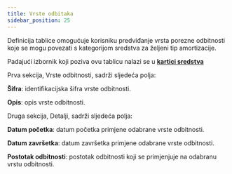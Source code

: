 ```yaml
---
title: Vrste odbitaka
sidebar_position: 25
---
```


Definicija tablice omogućuje korisniku predviđanje vrsta porezne odbitnosti koje se mogu povezati s kategorijom sredstva za željeni tip amortizacije.

Padajući izbornik koji poziva ovu tablicu nalazi se u [**kartici sredstva**](/docs/finance-area/fixed-assets/fixed-assets-management/detail/)


Prva sekcija, Vrste odbitnosti, sadrži sljedeća polja:

**Šifra**: identifikacijska šifra vrste odbitnosti.

**Opis**: opis vrste odbitnosti.


Druga sekcija, Detalji, sadrži sljedeća polja:

**Datum početka**: datum početka primjene odabrane vrste odbitnosti.

**Datum završetka**: datum završetka primjene odabrane vrste odbitnosti.

**Postotak odbitnosti**: postotak odbitnosti koji se primjenjuje na odabranu vrstu odbitnosti.